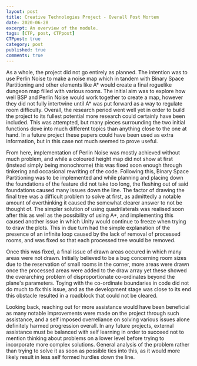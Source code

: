 ```yaml
---
layout: post
title: Creative Technologies Project - Overall Post Mortem
date: 2020-06-28
excerpt: An overview of the module.
tags: [CTP, post, CTPpost]
CTPpost: true
category: post
published: true
comments: true
---
```

As a whole, the project did not go entirely as planned. The intention was to use Perlin Noise to make a noise map which in tandem with Binary Space Partitioning and other elements like A* would create a final roguelike dungeon map filled with various rooms. The initial aim was to explore how well BSP and Perlin Noise would work together to create a map, however they did not fully intertwine until A* was put forward as a way to regulate room difficulty. Overall, the research period went well yet in order to build the project to its fullest potential more research could certainly have been included. This was attempted, but many pieces surrounding the two initial functions dove into much different topics than anything close to the one at hand. In a future project these papers could have been used as extra information, but in this case not much seemed to prove useful. 

From here, implementation of Perlin Noise was mostly achieved without much problem, and while a coloured height map did not show at first (instead simply being monochrome) this was fixed soon enough through tinkering and occasional rewriting of the code. Following this, Binary Space Partitioning was to be implemented and while planning and placing down the foundations of the feature did not take too long, the fleshing out of said foundations caused many issues down the line. The factor of drawing the final tree was a difficult problem to solve at first, as admittedly a notable amount of overthinking it caused the somewhat clearer answer to not be thought of. The simpler solution of using quadrilaterals was realised soon after this as well as the possibility of using A*, and implementing this caused another issue in which Unity would continue to freeze when trying to draw the plots. This in due turn had the simple explanation of the presence of an infinite loop caused by the lack of removal of processed rooms, and was fixed so that each processed tree would be removed.

Once this was fixed, a final issue of drawn areas occured in which many areas were not drawn. Initially believed to be a bug concerning room sizes due to the reservation of small rooms in the corner, more areas were drawn once the processed areas were added to the draw array yet these showed the overarching problem of disproportionate co-ordinates beyond the plane's parameters. Toying with the co-ordinate boundaries in code did not do much to fix this issue, and as the development stage was close to its end this obstacle resulted in a roadblock that could not be cleared. 

Looking back, reaching out for more assistance would have been beneficial as many notable improvements were made on the project through such assistance, and a self imposed overreliance on solving various issues alone definitely harmed progression overall. In any future projects, external assistance must be balanced with self learning in order to succeed not to mention thinking about problems on a lower level before trying to incorporate more complex solutions. General analysis of the problem rather than trying to solve it as soon as possible ties into this, as it would more likely result in less self formed hurdles down the line. 
